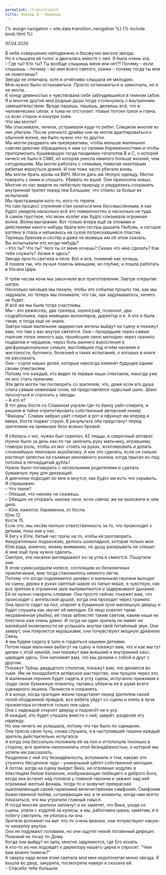 ```yaml
---
permalink: /transition/4
title: Эпизод 4 – Переход
---
```

{% assign navigation  = site.data.transition_navigation %}
{% include book.html %}

*07.04.2020*

В небе совершенно неподвижно и беззвучно висела звезда.  
Но я слышала её голос и двигалась вместе с ней. Я была очень зла.  
– Где ты? Кто ты? Ты вообще слышишь меня или нет?! Почему – если слышишь – почему – во имя всего святого, скажи – почему тогда ты мне не помогаешь?  
Звезда не отвечала, хотя я отчётливо слышала её мелодию.  
Мне нужно было остановиться. Просто остановиться и замолчать, но я не могла.  
К концу девяностых я чувствовала себя заблудившийся в темном забое.  
Я и многие другие мои родные души тогда столкнулись с внутренним замешательством. Вроде пашешь, пашешь, делаешь всё, что в человеческих силах, а тьма не отступает. Новые потоки грязи и говна, со всех сторон и изнутри тоже.  
Что мы могли?  
Мы отыскивали, лечили, устраивали куда-то ребят. Слишком многие из них убегали. После уличного драйва они не могли адаптироваться к обычной жизни, им было нужно что-то другое.  
Мы могли раздавать им презервативы, чтобы меньше маленьких совсем девочек обращались к нам со своими беременностями и чтобы притормозить бушевавшую тогда пандемию гепатитов В и С, о которой ничего не было в СМИ, но которая унесла намного больше жизней, чем сегодняшняя. Мы могли работать с семьями, помогая некоторым ребятам вернуться домой. И они тоже часто убегали вновь.  
Мы могли брать кровь на ВИЧ. Могли дать им тёплую одежду. Могли говорить с ними и слушать. Убивать их вшей. Они приносили новых.  
Многие из нас видели их небесную природу и умудрялись сохранить внутренний трепет перед тем Большим, что стояло за болью их испытаний.  
Мы пристраивали кого-то, кого-то теряли.  
Но сам процесс служения стал казаться мне бессмысленным, я как будто увидела насколько всё это поверхностно и насколько не туда.  
А самое грустное, что моих коллег как будто слизывала огромная волна. Волна выгорания. Вот только вчера ещё за словами и действиями какого-нибудь брата или сестры дышала Любовь, а сегодня взгляну в глаза и натыкаюсь на сухой потрескавшийся пластик.  
Теряешь братьев и сестёр и даже не можешь им об этом сказать.  
Вы испытывали это когда-нибудь?  
– Кто ты? Что ты? Чего ты от меня хочешь? Скажи что мне сделать? Как тебе служить? Зачем я здесь?  
Звезда просто светила и пела. Вот и всё, понимай как хочешь.  
Я поняла так, что лучше помочь меньшим, но глубже, и пошла работать в Упсала Цирк.  

К трём часам ночи мы закончили все приготовления. Завтра открытие шатра.  
Несколько месяцев мы пахали, чтобы это событие прошло так, как мы задумали, но теперь мы понимали, что так, как задумывалось, ничего не будет.  
И всё же мы были тогда счастливы.  
Мы – это режиссёр, два тренера, хореограф, психолог, два соцработника, пара немецких волонтеров, директор и я. А кто я была такая, я тогда ещё не знала.  
Завтра наши маленькие задиристые ангелы выйдут на сцену и покажут вам, что там у вас внутри светится. Они – прошедшие через самые горячие топки земного ада, пронёсшие свою мелодию через гранило подвалов и чердаков, через боль раннего взросления в дисфункциональных семьях, выстоявшие под огнём насилия и жестокости, буллинга, болезней и таких испытаний, о которых в книге не рассказать.  
Они – сорок наших детей, которые навсегда изменят будущее одним своим спектаклем.  
Потому что каждый, кто видел те первые наши спектакли, никогда уже не мог стать прежним.  
Эти дети могли так поговорить со зрителем, что, даже если его душа спала самым невинным сном, ей представлялся чудесный шанс. Шанс проснуться и спросить у звезды:  
– А кто я?  
В тот день Костя со Славиком украли где-то банку уайт-спирита, и решили в тайне отрепетировать собственный авторский номер "Факиры". Славик набрал уайт-спирит в рот и пфукнул им вперёд и вверх. Костя поджег струю. В результате оба предстанут перед зрителями на премьере безо всяких бровей.  

Я сбилась с ног, нужен был скрипач, 42 пиццы, и сварочный аппарат. Нужно было за день как-то так залечить руку мальчику, игравшему главную роль, чтобы он мог стоять на руках, жонглировать и делать сложнейшую темповую акробатику. А как это сделать, если он сильно растянул запястье на съемках рекламного ролика, когда прыгал из-под потолка в пятнадцатый дубль?  
Нужно было поговорить с несколькими родителями и сделать бумажную луну для декораций.  
А девчонки подходят ко мне и мнутся, как будто им есть что скрывать.  
Я спрашиваю:  
– Что такое?  
– Обещай, что никому не скажешь.  
– Обещаю не оторвать никому ноги, если сейчас же не выложите в чем дело.  
– Юля, кажется, беременна, от Кости.  
Юле 12.  
Косте 15.  
Если что, мы несём полную ответственность за то, что происходит с детьми, пока они у нас.  
Я бегу к Юле, битый час трачу на то, чтобы ее разговорить. Аккуратненько подъезжаю, делюсь шоколадкой, которая только моя.  
Юля рада, конечно, моему вниманию, но душу раскрывать не спешит.  
А мне ещё луну нужно сделать.  
Смотрю, эти нахалки выглядывают из-за угла и смеются. Пошутили они.  
В этом сумасшедшем колесе, состоящим из бесконечных приключений, мне тогда становилось немного легче.  
Потому что когда поднимается занавес и маленькая героиня выходит на сцену, держа в руках светлый шарик из папье-маше, я чувствую, как все зрители в огромном зале выпрямляются и задерживают дыхание.  
Ей не нужно говорить словами. Она просто сейчас покажет вам, что происходит с ангельской душой, когда она проходит через гранило.  
Она просто сядет на пол, откроет в бумажной луне маленькую дверцу и будет слушать как звучит её мелодия. Её лицо осветит такая несравненная улыбка, её глаза заблестят таким светом, каким наши не блестели уже очень давно. И тогда ни один зритель не имеет ни малейшей возможности не услышать внутри свой потаённый звук. Они замрут, они покроются мурашками, они почувствуют мощную древнюю Связь.  
А мы будем сидеть в зале и гордиться нашими детками.  
Потом наши мальчики выбегут на сцену и покажут вам, что и как мы тут делам с этой землёй, они покажут вам внешний и внутренний хаос, царящий здесь. Они напомнят вам, что мы делаем с собой и друг с другом.  
Покажут Трёшь двадцатого столетия, покажут вам, что делается во тьме. Им не понадобится актёрское мастерство, они прошли через это.  
А маленькая героиня будет сидеть в углу сцены, испуганно прижимая к груди свою бумажную планетку, пытаясь уберечь её в шуме всего сценарного экшена. Пронести и сохранить.  
А в конце, когда трагедия жизни предстанет перед зрителем своей голой ободранной правдой, все ребята уйдут со сцены и опять в луче прожектора останется только она одна.  
Она с надеждой откроет дверцу и поднесёт ее к уху.  
И каждый, кто будет слушать вместе с ней, замрёт, разделяя эту надежду.  
Но она ничего не услышала, потому что так было по сценарию.  
Она трясла свою луну, снова слушала, и в наступившей тишине каждый зритель действительно испугался.  
А когда она бессильно положила её на пол и оттолкнула тихонько в сторону, все зрители наполнились этой безнадёжностью, о которой мы хотели им рассказать.  
Разделили с ней эту безнадёжность, вспомнили о том, каково это утратить бесценное чудо - уникальный шёпот собственной мелодии.  
А потом, когда на сцену выйдет Вика, на огромных ходулях в блестящем белом балахоне, изображающая любящего и доброго Бога, когда она встанет над головой у главной героини и зажжет над ней огромный желтый фонарь, тогда-то и зазвучит прекрасная ошеломляющая своей гармонией величественная симфония. Симфония божественной любви, согревающая нас в те моменты, когда нам могло показаться, что мы утратили главный смысл.  
И тогда многие зрители заплачут и не заметят, что Вика, уходя со сцены, упала с ходулей за кулисы, а мы, работники цирка, заметим, и я побегу смотреть, не убилась ли она.  
Зрители вспомнят на миг что-то очень важное, они почувствуют какую-то нехватку внутри.  
Они не подумают головами, но они ощутят некий потаённый дефицит. Похожий на тоску по Дому.  
Когда они выйдут из зала, многие задумаются, где Его искать.  
А кто-то из них подойдет к директору нашего цирка и спросит: "Чем вам можно помочь?"  
А сверху надо всем этим светила моя моя недопонятая мною звезда. Я вышла во двор, закурила, посмотрела наверх и сказала ей:  
– Спасибо тебе большое.